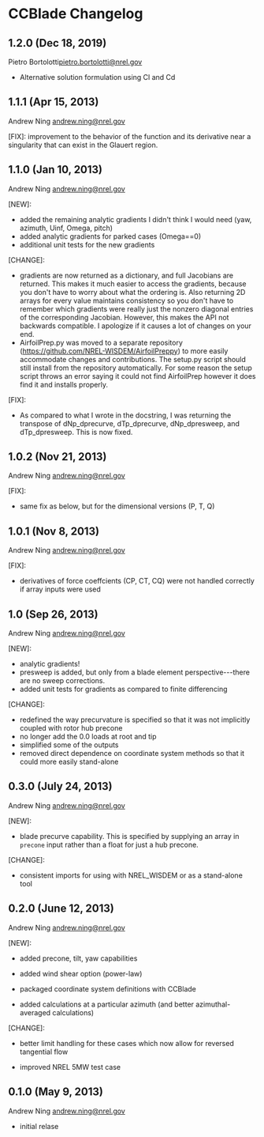 # CCBlade Changelog

## 1.2.0 (Dec 18, 2019)

Pietro Bortolotti<pietro.bortolotti@nrel.gov>

- Alternative solution formulation using Cl and Cd


## 1.1.1 (Apr 15, 2013)

Andrew Ning <andrew.ning@nrel.gov>

[FIX]: improvement to the behavior of the function and its derivative near a singularity that can exist in the Glauert region.


## 1.1.0 (Jan 10, 2013)

Andrew Ning <andrew.ning@nrel.gov>

[NEW]:

- added the remaining analytic gradients I didn't think I would need (yaw, azimuth, Uinf, Omega, pitch)
- added analytic gradients for parked cases (Omega==0)
- additional unit tests for the new gradients

[CHANGE]:

- gradients are now returned as a dictionary, and full Jacobians are returned.  This makes it much easier to access the gradients, because you don't have to worry about what the ordering is.  Also returning 2D arrays for every value maintains consistency so you don't have to remember which gradients were really just the nonzero diagonal entries of the corresponding Jacobian.  However, this makes the API not backwards compatible.  I apologize if it causes a lot of changes on your end.
- AirfoilPrep.py was moved to a separate repository (https://github.com/NREL-WISDEM/AirfoilPreppy) to more easily accommodate changes and contributions.  The setup.py script should still install from the repository automatically.  For some reason the setup script throws an error saying it could not find AirfoilPrep however it does find it and installs properly.

[FIX]:

- As compared to what I wrote in the docstring, I was returning the transpose of dNp_dprecurve, dTp_dprecurve, dNp_dpresweep, and dTp_dpresweep.  This is now fixed.

## 1.0.2 (Nov 21, 2013)

Andrew Ning <andrew.ning@nrel.gov>

[FIX]:

- same fix as below, but for the dimensional versions (P, T, Q)


## 1.0.1 (Nov 8, 2013)

Andrew Ning <andrew.ning@nrel.gov>

[FIX]:

- derivatives of force coeffcients (CP, CT, CQ) were not handled correctly if array inputs were used

## 1.0 (Sep 26, 2013)

Andrew Ning <andrew.ning@nrel.gov>

[NEW]:

- analytic gradients!
- presweep is added, but only from a blade element perspective---there are no sweep corrections.
- added unit tests for gradients as compared to finite differencing

[CHANGE]:

- redefined the way precurvature is specified so that it was not implicitly coupled with rotor hub precone
- no longer add the 0.0 loads at root and tip
- simplified some of the outputs
- removed direct dependence on coordinate system methods so that it could more easily stand-alone


## 0.3.0 (July 24, 2013)

Andrew Ning <andrew.ning@nrel.gov>

[NEW]:

- blade precurve capability.  This is specified by supplying an array in ``precone`` input rather than a float for just a hub precone.

[CHANGE]:

- consistent imports for using with NREL_WISDEM or as a stand-alone tool


## 0.2.0 (June 12, 2013)

Andrew Ning <andrew.ning@nrel.gov>

[NEW]:

- added precone, tilt, yaw capabilities

- added wind shear option (power-law)

- packaged coordinate system definitions with CCBlade

- added calculations at a particular azimuth (and better azimuthal-averaged calculations)

[CHANGE]:

- better limit handling for these cases which now allow for reversed tangential flow

- improved NREL 5MW test case


## 0.1.0 (May 9, 2013)

Andrew Ning <andrew.ning@nrel.gov>

- initial relase
